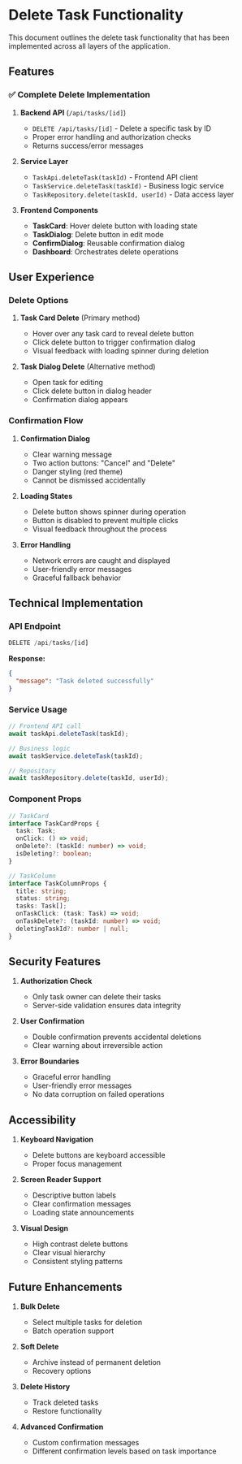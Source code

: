 # Delete Task Functionality

This document outlines the delete task functionality that has been implemented across all layers of the application.

## Features

### ✅ **Complete Delete Implementation**

1. **Backend API** (`/api/tasks/[id]`)
   - `DELETE /api/tasks/[id]` - Delete a specific task by ID
   - Proper error handling and authorization checks
   - Returns success/error messages

2. **Service Layer**
   - `TaskApi.deleteTask(taskId)` - Frontend API client
   - `TaskService.deleteTask(taskId)` - Business logic service
   - `TaskRepository.delete(taskId, userId)` - Data access layer

3. **Frontend Components**
   - **TaskCard**: Hover delete button with loading state
   - **TaskDialog**: Delete button in edit mode
   - **ConfirmDialog**: Reusable confirmation dialog
   - **Dashboard**: Orchestrates delete operations

## User Experience

### **Delete Options**

1. **Task Card Delete** (Primary method)
   - Hover over any task card to reveal delete button
   - Click delete button to trigger confirmation dialog
   - Visual feedback with loading spinner during deletion

2. **Task Dialog Delete** (Alternative method)
   - Open task for editing
   - Click delete button in dialog header
   - Confirmation dialog appears

### **Confirmation Flow**

1. **Confirmation Dialog**
   - Clear warning message
   - Two action buttons: "Cancel" and "Delete"
   - Danger styling (red theme)
   - Cannot be dismissed accidentally

2. **Loading States**
   - Delete button shows spinner during operation
   - Button is disabled to prevent multiple clicks
   - Visual feedback throughout the process

3. **Error Handling**
   - Network errors are caught and displayed
   - User-friendly error messages
   - Graceful fallback behavior

## Technical Implementation

### **API Endpoint**
```typescript
DELETE /api/tasks/[id]
```

**Response:**
```json
{
  "message": "Task deleted successfully"
}
```

### **Service Usage**
```typescript
// Frontend API call
await taskApi.deleteTask(taskId);

// Business logic
await taskService.deleteTask(taskId);

// Repository
await taskRepository.delete(taskId, userId);
```

### **Component Props**
```typescript
// TaskCard
interface TaskCardProps {
  task: Task;
  onClick: () => void;
  onDelete?: (taskId: number) => void;
  isDeleting?: boolean;
}

// TaskColumn
interface TaskColumnProps {
  title: string;
  status: string;
  tasks: Task[];
  onTaskClick: (task: Task) => void;
  onTaskDelete?: (taskId: number) => void;
  deletingTaskId?: number | null;
}
```

## Security Features

1. **Authorization Check**
   - Only task owner can delete their tasks
   - Server-side validation ensures data integrity

2. **User Confirmation**
   - Double confirmation prevents accidental deletions
   - Clear warning about irreversible action

3. **Error Boundaries**
   - Graceful error handling
   - User-friendly error messages
   - No data corruption on failed operations

## Accessibility

1. **Keyboard Navigation**
   - Delete buttons are keyboard accessible
   - Proper focus management

2. **Screen Reader Support**
   - Descriptive button labels
   - Clear confirmation messages
   - Loading state announcements

3. **Visual Design**
   - High contrast delete buttons
   - Clear visual hierarchy
   - Consistent styling patterns

## Future Enhancements

1. **Bulk Delete**
   - Select multiple tasks for deletion
   - Batch operation support

2. **Soft Delete**
   - Archive instead of permanent deletion
   - Recovery options

3. **Delete History**
   - Track deleted tasks
   - Restore functionality

4. **Advanced Confirmation**
   - Custom confirmation messages
   - Different confirmation levels based on task importance 